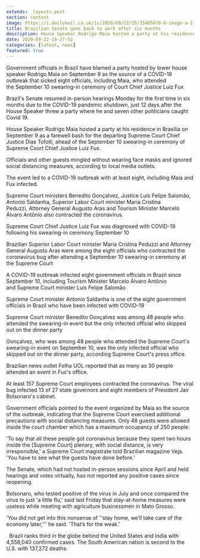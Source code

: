```yaml
---
extends: _layouts.post
section: content
image: https://i.dailymail.co.uk/1s/2020/09/22/15/33485670-0-image-a-2_1600786453155.jpg 
title: Brazilian Senate goes back to work after six months 
description: House Speaker Rodrigo Maia hosted a party at his residence in Brasilia on September 9 as a farewell bash for the departing Supreme Court Chief Justice Dias Tofolli. 
date: 2020-09-22-18-27-52 
categories: [latest, news] 
featured: true 
--- 
```

Government officials in Brazil have blamed a party hosted by lower house speaker Rodrigo Maia on September 9 as the source of a COVID-19 outbreak that sicked eight officials, including Maia, who attended the September 10 swearing-in ceremony of Court Chief Justice Luiz Fux

Brazil's Senate resumed in-person hearings Monday for the first time in six months due to the COVID-19 pandemic shutdown, just 12 days after the House Speaker threw a party where he and seven other politicians caught Covid 19.   

House Speaker Rodrigo Maia hosted a party at his residence in Brasilia on September 9 as a farewell bash for the departing Supreme Court Chief Justice Dias Tofolli, ahead of the September 10 swearing-in ceremony of Supreme Court Chief Justice Luiz Fux.

Officials and other guests mingled without wearing face masks and ignored social distancing measures, according to local media outlets.

The event led to a COVID-19 outbreak with at least eight, including Maia and Fux infected.

Supreme Court ministers Benedito Gonçalvez, Justice Luis Felipe Salomão, Antonio Saldanha, Superior Labor Court minister Maria Cristina Peduzzi, Attorney General Augusto Aras and Tourism Minister Marcelo Álvaro Antônio also contracted the coronavirus.

Supreme Court Chief Justice Luiz Fux was diagnosed with COVID-19 following his swearing-in ceremony September 10

Brazilian Superior Labor Court minister Maria Cristina Peduzzi and Attorney General Augusto Aras were among the eight officials who contracted the coronavirus bug after attending a September 10 swearing-in ceremony at the Supreme Court

A COVID-19 outbreak infected eight government officials in Brazil since September 10, including Tourism Minister Marcelo Álvaro Antônio and Supreme Court minister Luis Felipe Salomão

Supreme Court minister Antonio Saldanha is one of the eight government officials in Brazil who have been infected with COVID-19

Supreme Court minister Benedito Gonçalvez was among 48 people who attended the swearing-in event but the only infected official who skipped out on the dinner party

Gonçalvez, who was among 48 people who attended the Supreme Court's swearing-in event on September 10, was the only infected official who skipped out on the dinner party, according Supreme Court's press office. 

Brazilian news outlet Folha UOL reported that as many as 30 people attended an event in Fux's office. 

At least 157 Supreme Court employees contracted the coronavirus. The viral bug infected 13 of 27 state governors and eight members of President Jair Bolsonaro's cabinet. 

Government officials pointed to the event organized by Maia as the source of the outbreak, indicating that the Supreme Court exercised additional precautions with social distancing measures. Only 48 guests were allowed inside the court chamber which has a maximum occupancy of 250 people.

'To say that all these people got coronavirus because they spent two hours inside the [Supreme Court] plenary, with social distance, is very irresponsible,' a Supreme Court magistrate told Brazilian magazine Veja. 'You have to see what the guests have done before.'

The Senate, which had not hosted in-person sessions since April and held hearings and votes virtually, has not reported any positive cases since reopening.

Bolsonaro, who tested positive of the virus in July and once compared the virus to just 'a little flu,' said last Friday that stay-at-home measures were useless while meeting with agriculture businessmen in Mato Grosso.

'You did not get into this nonsense of ''stay home, we’ll take care of the economy later,''' he said. 'That’s for the weak.'

  Brazil ranks third in the globe behind the United States and India with 4,558,040 confirmed cases. The South American nation is second to the U.S. with 137,272 deaths.

